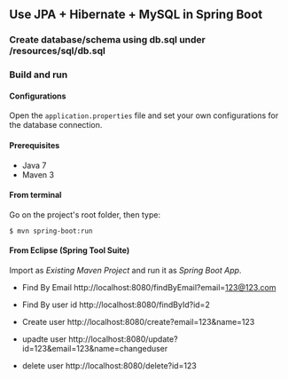## Use JPA + Hibernate + MySQL in Spring Boot

### Create database/schema using db.sql under /resources/sql/db.sql

### Build and run

#### Configurations

Open the `application.properties` file and set your own configurations for the
database connection.

#### Prerequisites

- Java 7
- Maven 3

#### From terminal

Go on the project's root folder, then type:

    $ mvn spring-boot:run

#### From Eclipse (Spring Tool Suite)

Import as *Existing Maven Project* and run it as *Spring Boot App*.

- Find By Email
http://localhost:8080/findByEmail?email=123@123.com

- Find By user id
http://localhost:8080/findById?id=2

- Create user
http://localhost:8080/create?email=123&name=123

- upadte user
http://localhost:8080/update?id=123&email=123&name=changeduser

- delete user
http://localhost:8080/delete?id=123



